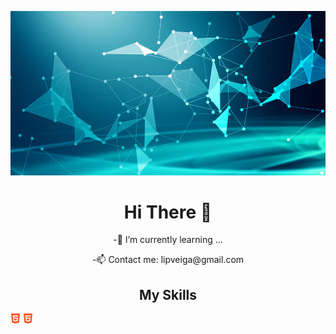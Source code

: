 ![Cover](https://github.com/LipDesigns/LipDesigns/blob/main/img/285823f61c7ed73.jpg)

<h1 align=center>Hi There 👋</h1>

<p align=center>-🌱 I’m currently learning ... </p>

<p align=center>-📫 Contact me: lipveiga@gmail.com </p>

<h2 align=center>My Skills</h2>

<div dipslay=flex, flex-direction=column>
        <img src="https://github.com/LipDesigns/LipDesigns/blob/main/img/html-5.png">
        <img src="https://github.com/LipDesigns/LipDesigns/blob/main/img/html-5.png">
</div>
